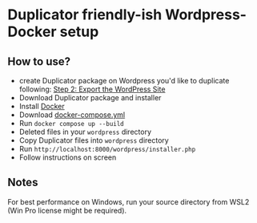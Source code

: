 # Duplicator friendly-ish Wordpress-Docker setup

## How to use?

- create Duplicator package on Wordpress you'd like to duplicate following: [Step 2: Export the WordPress Site](https://www.cloudways.com/blog/wordpress-from-localhost-to-cloudways-using-duplicator/)
- Download Duplicator package and installer
- Install [Docker](https://www.docker.com/)
- Download [docker-compose.yml](https://github.com/LabZoneSK/wordpress-docker-duplicator/blob/master/docker-compose.yml)
- Run `docker compose up --build`
- Deleted files in your `wordpress` directory
- Copy Duplicator files into `wordpress` directory
- Run `http://localhost:8000/wordpress/installer.php`
- Follow instructions on screen

## Notes

For best performance on Windows, run your source directory from WSL2 (Win Pro license might be required). 
